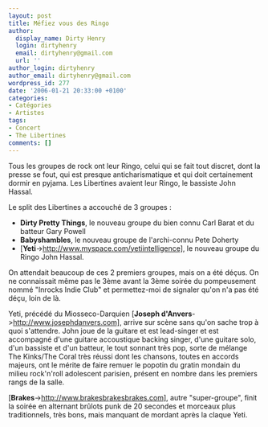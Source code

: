```yaml
---
layout: post
title: Méfiez vous des Ringo
author:
  display_name: Dirty Henry
  login: dirtyhenry
  email: dirtyhenry@gmail.com
  url: ''
author_login: dirtyhenry
author_email: dirtyhenry@gmail.com
wordpress_id: 277
date: '2006-01-21 20:33:00 +0100'
categories:
- Catégories
- Artistes
tags:
- Concert
- The Libertines
comments: []
---
```

Tous les groupes de rock ont leur Ringo, celui qui se fait tout discret, dont la presse se fout, qui est presque anticharismatique et qui doit certainement dormir en pyjama. Les Libertines avaient leur Ringo, le bassiste John Hassal.

Le split des Libertines a accouché de 3 groupes :
- __Dirty Pretty Things__, le nouveau groupe du bien connu Carl Barat et du batteur Gary Powell
- __Babyshambles__, le nouveau groupe de l'archi-connu Pete Doherty
- [__Yeti__->http://www.myspace.com/yetiintelligence], le nouveau groupe du Ringo John Hassal.

On attendait beaucoup de ces 2 premiers groupes, mais on a été déçus. On ne connaissait même pas le 3ème avant la 3ème soirée du pompeusement nommé "Inrocks Indie Club" et permettez-moi de signaler qu'on n'a pas été déçu, loin de là.

Yeti, précédé du Miosseco-Darquien [__Joseph d'Anvers__->http://www.josephdanvers.com], arrive sur scène sans qu'on sache trop à quoi s'attendre. John joue de la guitare et est lead-singer et est accompagné d'une guitare accoustique backing singer, d'une guitare solo, d'un bassiste et d'un batteur, le tout sonnant très pop, sorte de mélange The Kinks/The Coral très réussi dont les chansons, toutes en accords majeurs, ont le mérite de faire remuer le popotin du gratin mondain du milieu rock'n'roll adolescent parisien, présent en nombre dans les premiers rangs de la salle.

[__Brakes__->http://www.brakesbrakesbrakes.com], autre "super-groupe", finit la soirée en alternant brûlots punk de 20 secondes et morceaux plus traditionnels, très bons, mais manquant de mordant après la claque Yeti.
